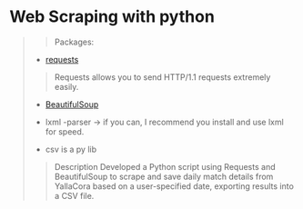# Web Scraping with python

>
>> Packages:
>
> * [requests](https://pypi.org/project/requests/)
>
>> Requests allows you to send HTTP/1.1 requests extremely easily.
>
> * [BeautifulSoup](https://beautiful-soup-4.readthedocs.io/en/latest/)
>
> * lxml -parser ->  if you can, I recommend you install and use lxml for speed.
>
> * csv is a py lib
>
>> Description
> Developed a Python script using Requests and BeautifulSoup to scrape and save daily match details from YallaCora based on a user-specified date, exporting results into a CSV file.
